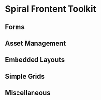 # Spiral Frontent Toolkit

## Forms

## Asset Management

## Embedded Layouts

## Simple Grids

## Miscellaneous
